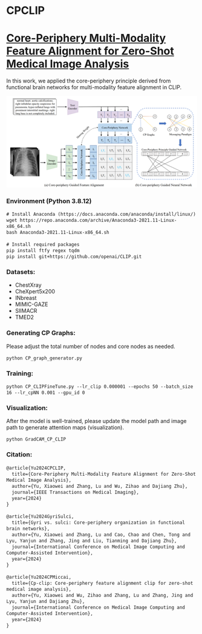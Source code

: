 # CPCLIP

# [Core-Periphery Multi-Modality Feature Alignment for Zero-Shot Medical Image Analysis](https://ieeexplore.ieee.org/stamp/stamp.jsp?tp=&arnumber=10721320)

In this work, we applied the core-periphery principle derived from functional brain networks for multi-modality feature alignment in CLIP.

<p align="left"> 
<img width="800" src="https://github.com/Shawey94/TMI-CPCLIP/blob/main/CPCLIP.png">
</p>

### Environment (Python 3.8.12)
```
# Install Anaconda (https://docs.anaconda.com/anaconda/install/linux/)
wget https://repo.anaconda.com/archive/Anaconda3-2021.11-Linux-x86_64.sh
bash Anaconda3-2021.11-Linux-x86_64.sh

# Install required packages
pip install ftfy regex tqdm
pip install git+https://github.com/openai/CLIP.git
```


### Datasets:

- ChestXray
- CheXpert5x200
- INbreast
- MIMIC-GAZE
- SIIMACR
- TMED2

### Generating CP Graphs:
Please adjust the total number of nodes and core nodes as needed.
```
python CP_graph_generator.py
```

### Training:
```
python CP_CLIPFineTune.py --lr_clip 0.000001 --epochs 50 --batch_size 16 --lr_cpNN 0.001 --gpu_id 0
```

### Visualization:
After the model is well-trained, please update the model path and image path to generate attention maps (visualization).
```
python GradCAM_CP_CLIP
```


### Citation:
```
@article{Yu2024CPCLIP,
  title={Core-Periphery Multi-Modality Feature Alignment for Zero-Shot Medical Image Analysis},
  author={Yu, Xiaowei and Zhang, Lu and Wu, Zihao and Dajiang Zhu},
  journal={IEEE Transactions on Medical Imaging},
  year={2024}
}

@article{Yu2024GyriSulci,
  title={Gyri vs. sulci: Core-periphery organization in functional brain networks},
  author={Yu, Xiaowei and Zhang, Lu and Cao, Chao and Chen, Tong and Lyu, Yanjun and Zhang, Jing and Liu, Tianming and Dajiang Zhu},
  journal={International Conference on Medical Image Computing and Computer-Assisted Intervention},
  year={2024}
}

@article{Yu2024CPMiccai,
  title={Cp-clip: Core-periphery feature alignment clip for zero-shot medical image analysis},
  author={Yu, Xiaowei and Wu, Zihao and Zhang, Lu and Zhang, Jing and Lyu, Yanjun and Dajiang Zhu},
  journal={International Conference on Medical Image Computing and Computer-Assisted Intervention},
  year={2024}
}
```
